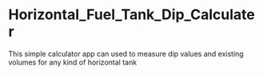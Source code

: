 # Horizontal_Fuel_Tank_Dip_Calculater
This simple calculator app can used to measure dip values and existing volumes for any kind of horizontal tank
